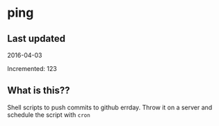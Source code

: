 # ping

## Last updated
2016-04-03

Incremented: 123

## What is this?? 
Shell scripts to push commits to github errday. Throw it on a server and schedule the script with `cron`
